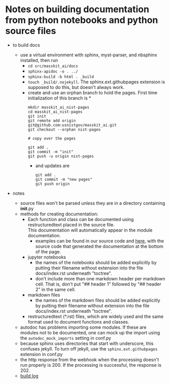 # Notes on building documentation from python notebooks and python source files

* to build docs
  * use a virtual environment with sphinx, myst-parser, and nbsphinx installed, then run
    * `cd src/masskit_ai/docs`
    * `sphinx-apidoc -o . ../`
    * `sphinx-build -b html . _build`
    * `touch _build/.nojekyll`.  The sphinx.ext.githubpages extension is supposed to do this, but doesn't always work.
    * create and use an orphan branch to hold the pages.  First time initialization of this branch is
      * 
        ```
        mkdir masskit_ai_nist-pages
        cd masskit_ai_nist-pages
        git init
        git remote add origin git@github.com:usnistgov/masskit_ai.git
        git checkout --orphan nist-pages

        # copy over the pages

        git add .
        git commit -m "init"
        git push -u origin nist-pages
        ```
      * and updates are
        ```
        git add .
        git commit -m "new pages"
        git push origin
        ```

* notes
  * source files won't be parsed unless they are in a directory containing __init__.py
  * methods for creating documentation:
    * Each function and class can be documented using restructuredtext placed in the source file.  
      This documentation will automatically appear in the module documentation.
      * examples can be found in our source code and [here](https://thomas-cokelaer.info/tutorials/sphinx/docstring_python.html),
        with the source code that generated the documentation at the bottom of the page. 
    * jupyter notebooks 
      * the names of the notebooks should be added explicitly by putting their filename without extension into the file
        docs/index.rst underneath "toctree".
       * don't include more than one markdown header per markdown cell.  That is, don't put "## header 1" followed by "## header 2" in the same cell.
    * markdown files
      * the names of the markdown files should be added explicitly by putting their filename without extension into the file docs/index.rst underneath "toctree".
    * restructuredtext (*.rst) files, which are widely used and the same format used to document functions and classes.
  * autodoc has problems importing some modules.  If these are modules not to be documented, one can mock up the import using the `autodoc_mock_imports` setting in conf.py
  * because sphinx uses directories that start with underscore, this confuses jekyll.  To turn off jekyll, use the `sphinx.ext.githubpages` extension in conf.py
  * the http response from the webhook when the processing doesn't run properly is 200. If the processing is successful, the response is 202.
  * [build log](https://pages.nist.gov/masskit_ai/build.log)

  